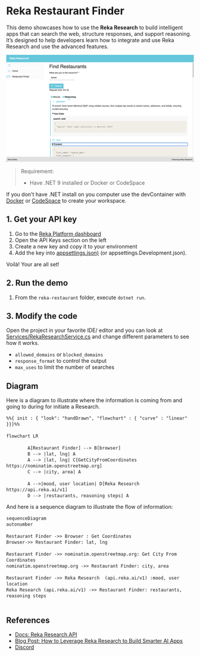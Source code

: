 # Reka Restaurant Finder

This demo showcases how to use the **Reka Research** to build intelligent apps that can search the web, structure responses, and support reasoning. It’s designed to help developers learn how to integrate and use Reka Research and use the advanced features.

![screen capture](../assets/capture-restaurant.png)

> Requirement:
>
> - Have .NET 9 installed or Docker or CodeSpace

If you don't have .NET install on you computer use the devContainer with [Docker](https://code.visualstudio.com/docs/devcontainers/tutorial) or [CodeSpace](https://docs.github.com/en/codespaces/quickstart) to create your workspace.

## 1. Get your API key

1) Go to the [Reka Platform dashboard](https://link.reka.ai/free)
2) Open the API Keys section on the left
3) Create a new key and copy it to your environment
4) Add the key into [appsettings.json)](appsettings.json) (or appsettings.Development.json).

Voilà! Your are all set!

## 2. Run the demo

1) From the `reka-restaurant` folder, execute `dotnet run`.

## 3. Modify the code

Open the project in your favorite IDE/ editor and you can look at [Services/RekaResearchService.cs](Services/RekaResearchService.cs) and change different parameters to see how it works.

- `allowed_domains` or `blocked_domains`
- `response_format` to control the output
- `max_uses` to limit the number of searches

## Diagram

Here is a diagram to illustrate where the information is coming from and going to during for initiate a Research.
```mermaid
%%{ init : { "look": "handDrawn", "flowchart" : { "curve" : "linear" }}}%%

flowchart LR

        A[Restaurant Finder] --> B[browser]
        B --> |lat, lng| A
        A --> |lat, lng| C[GetCityFromCoordinates https://nominatim.openstreetmap.org]
        C --> |city, area| A
   
        A -->|mood, user location| D[Reka Research https://api.reka.ai/v1]
        D --> |restaurants, reasoning steps| A
```

And here is a sequence diagram to illustrate the flow of information:

```mermaid
sequenceDiagram
autonumber

Restaurant Finder ->> Browser : Get Coordinates
Browser->> Restaurant Finder: lat, lng

Restaurant Finder ->> nominatim.openstreetmap.org: Get City From Coordinates
nominatim.openstreetmap.org ->> Restaurant Finder: city, area

Restaurant Finder ->> Reka Research  (api.reka.ai/v1) :mood, user location 
Reka Research (api.reka.ai/v1) ->> Restaurant Finder: restaurants, reasoning steps
  
```

## References

- [Docs: Reka Research API](https://docs.reka.ai/research)
- [Blog Post: How to Leverage Reka Research to Build Smarter AI Apps](https://reka.ai/news/how-to-leverage-reka-research-to-build-smarter-ai-apps)
- [Discord](https://link.reka.ai/discord)

